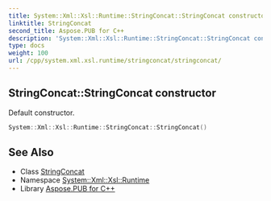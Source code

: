 ```yaml
---
title: System::Xml::Xsl::Runtime::StringConcat::StringConcat constructor
linktitle: StringConcat
second_title: Aspose.PUB for C++
description: 'System::Xml::Xsl::Runtime::StringConcat::StringConcat constructor. Default constructor in C++.'
type: docs
weight: 100
url: /cpp/system.xml.xsl.runtime/stringconcat/stringconcat/
---
```

## StringConcat::StringConcat constructor


Default constructor.

```cpp
System::Xml::Xsl::Runtime::StringConcat::StringConcat()
```

## See Also

* Class [StringConcat](../)
* Namespace [System::Xml::Xsl::Runtime](../../)
* Library [Aspose.PUB for C++](../../../)
